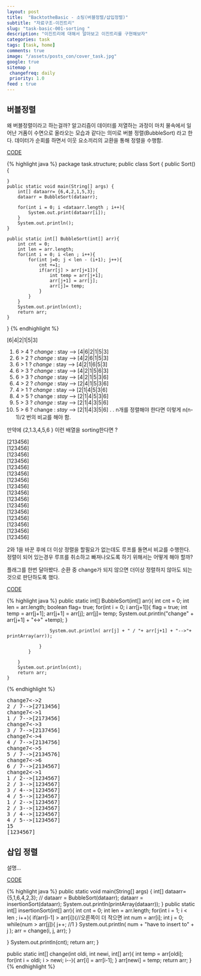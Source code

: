 ```yaml
---
layout: post
title:  "BacktotheBasic - 소팅(버블정렬/삽입정렬)"
subtitle: "자료구조-이진트리"
slug: "task-basic-001-sorting "
description: "이진트리에 대해서 알아보고 이진트리를 구현해보자"
categories: task
tags: [task, home]
comments: true
image: "/assets/posts_con/cover_task.jpg"
google: true
sitemap :
 changefreq: daily
 priority: 1.0
feed : true
---
```

 ## 버블정렬

 왜 버블정렬이라고 하는걸까?
 알고리즘이 데이터를 저열하는 과정이 마치 물속에서 일어난 거품이 수면으로 올라오는 모습과 같다는 의미로 버블 정렬(BubbleSort) 라고 한다.
 데이터가 순회를 하면서 이웃 요소끼리의 교환을 통해 정렬을 수행함.


<a class="btn btn-code" data-toggle="collapse" href="#bubble">CODE</a>
<div class="collapse_wrapper">
<div class="collapse" id="bubble">
<div class="card">
{% highlight java %}
package task.structure;
public class Sort {
 	public Sort() {

	}
	public static void main(String[] args) {
		int[] dataarr= {6,4,2,1,5,3};
		dataarr = BubbleSort(dataarr);

		for(int i = 0; i <dataarr.length ; i++){
			System.out.print(dataarr[i]);
		}
		System.out.println();
	}

	public static int[] BubbleSort(int[] arr){
		int cnt = 0;
		int len = arr.length;
		for(int i = 0; i <len ; i++){
			for(int j=0; j < len - (i+1); j++){
				cnt +=1;
				if(arr[j] > arr[j+1]){
					int temp = arr[j+1];
					arr[j+1] = arr[j];
					arr[j]= temp;
				}
			}
		}
		System.out.println(cnt);
		return arr;
	}
}
{% endhighlight %}
</div>
</div>
</div>


[6|4|2|1|5|3]

1. 6 > 4 ? *change* : stay --> [4|6|2|1|5|3]
2. 6 > 2 ? *change* : stay --> [4|2|6|1|5|3]
3. 6 > 1 ? *change* : stay --> [4|2|1|6|5|3]
4. 6 > 3 ? *change* : stay --> [4|2|1|5|6|3]
5. 6 > 3 ? *change* : stay --> [4|2|1|5|3|6]
6. 4 > 2 ? *change* : stay --> [2|4|1|5|3|6]
7. 4 > 1 ? *change* : stay --> [2|1|4|5|3|6]
7. 4 > 5 ? change : *stay* --> [2|1|4|5|3|6]
8. 5 > 3 ? *change* : stay --> [2|1|4|3|5|6]
9. 5 > 6 ? change : *stay* --> [2|1|4|3|5|6]
.
.
n개를 정렬해야 한다면 이렇게 n(n-1)/2 번의 비교를 해야 함.

만약에 {2,1.3,4,5,6 } 이런 배열을 sorting한다면 ?

[213456]<br>
[123456]<br>
[123456]<br>
[123456]<br>
[123456]<br>
[123456]<br>
[123456]<br>
[123456]<br>
[123456]<br>
[123456]<br>
[123456]<br>
[123456]<br>
[123456]<br>
[123456]<br>
[123456]<br>
[123456]<br>

2와 1을 바꾼 후에 더 이상 정렬을 할필요가 없는데도 루프를 돌면서 비교를 수행한다.
정렬이 되어 있는경우 루프를 취소하고 빠져나오도록 하기 위해서는 어떻게 해야 할까?

플래그를 한번 달아봤다. 순환 중 change가 되지 않으면 더이상 정렬하지 않아도 되는것으로 판단하도록 했다.

<a class="btn btn-code" data-toggle="collapse" href="#upgrage">CODE</a>
<div class="collapse_wrapper">
<div class="collapse" id="upgrade">
<div class="card">
{% highlight java %}
public static int[] BubbleSort(int[] arr){
		int cnt = 0;
		int len = arr.length;
		boolean flag= true;
		for(int i = 0; i <len ; i++){
			if(flag){
				flag = false;
				for(int j=0; j < len - (i+1); j++){
					cnt +=1;
					if(arr[j] > arr[j+1]){
						flag = true;
						int temp = arr[j+1];
						arr[j+1] = arr[j];
						arr[j]= temp;
						System.out.println("change" + arr[j+1] + "<->" +temp);
					}

					System.out.println( arr[j] + " / "+ arr[j+1] + "-->"+ printArray(arr));

				}
			}

		}
		System.out.println(cnt);
		return arr;
	}

{% endhighlight %}
</div>
</div>
</div>


<pre>
change7<->2
2 / 7-->[2713456]
change7<->1
1 / 7-->[2173456]
change7<->3
3 / 7-->[2137456]
change7<->4
4 / 7-->[2134756]
change7<->5
5 / 7-->[2134576]
change7<->6
6 / 7-->[2134567]
change2<->1
1 / 2-->[1234567]
2 / 3-->[1234567]
3 / 4-->[1234567]
4 / 5-->[1234567]
1 / 2-->[1234567]
2 / 3-->[1234567]
3 / 4-->[1234567]
4 / 5-->[1234567]
15
[1234567]
</pre>


## 삽입 정렬

설명...


<a class="btn btn-code" data-toggle="collapse" href="#insert">CODE</a>
<div class="collapse_wrapper">
<div class="collapse" id="insert">
<div class="card">
 {% highlight java %}
 public static void main(String[] args) {
		int[] dataarr= {5,1,6,4,2,3};
	//	dataarr = BubbleSort(dataarr);
		dataarr = insertionSort(dataarr);
		System.out.println(printArray(dataarr));
	}
 public static int[] insertionSort(int[] arr){
   int cnt = 0;
   int len = arr.length;
   for(int i = 1; i < len ; i++){
     if(arr[i-1] > arr[i]){//오른쪽이 더 작으면
       int num = arr[i];
       int j = 0;
       while(num > arr[j]){
         j++; //1
       }
       System.out.println( num + "have to insert to" + j );
       arr = change(i, j, arr);
     }

   }
   System.out.println(cnt);
   return arr;
 }

 public static int[] change(int oldi, int newi, int[] arr){
   int temp = arr[oldi];
   for(int i = oldi; i > newi; i--){
     arr[i] = arr[i-1];
   }
   arr[newi] = temp;
   return arr;
 }
 {% endhighlight %}
</div>
</div>
</div>
